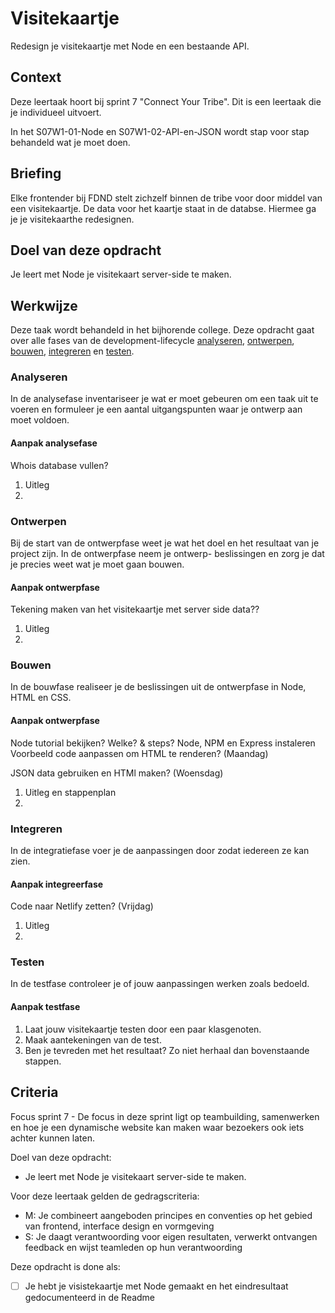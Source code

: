 

# Visitekaartje

Redesign je visitekaartje met Node en een bestaande API.

## Context

Deze leertaak hoort bij sprint 7 "Connect Your Tribe". Dit is een leertaak die je individueel uitvoert.

In het S07W1-01-Node en S07W1-02-API-en-JSON wordt stap voor stap behandeld wat je moet doen.



## Briefing
Elke frontender bij FDND stelt zichzelf binnen de tribe voor door middel van een visitekaartje. De data voor het kaartje staat in de databse. Hiermee ga je je visitekaarthe redesignen.

## Doel van deze opdracht

Je leert met Node je visitekaart server-side te maken. 


## Werkwijze
Deze taak wordt behandeld in het bijhorende college. Deze opdracht gaat over alle fases van de development-lifecycle [analyseren](#analyseren), [ontwerpen](#ontwerpen), [bouwen](#bouwen), [integreren](#integreren) en [testen](#testen).


### Analyseren
In de analysefase inventariseer je wat er moet gebeuren om een taak uit te voeren en formuleer je een aantal uitgangspunten waar je ontwerp aan moet voldoen.

#### Aanpak analysefase

Whois database vullen?

1. Uitleg
2. 

### Ontwerpen

Bij de start van de ontwerpfase weet je wat het doel en het resultaat van je project zijn. In de ontwerpfase neem je ontwerp- beslissingen en zorg je dat je precies weet wat je moet gaan bouwen.

#### Aanpak ontwerpfase

Tekening maken van het visitekaartje met server side data??

1. Uitleg
2. 


### Bouwen

In de bouwfase realiseer je de beslissingen uit de ontwerpfase in Node, HTML en CSS.

#### Aanpak ontwerpfase

Node tutorial bekijken? Welke? & steps?
Node, NPM en Express instaleren
Voorbeeld code aanpassen om HTML te renderen? (Maandag)

JSON data gebruiken en HTMl maken? (Woensdag)

1. Uitleg en stappenplan
2. 




### Integreren

In de integratiefase voer je de aanpassingen door zodat iedereen ze kan zien.


#### Aanpak integreerfase

Code naar Netlify zetten? (Vrijdag)

1. Uitleg
2. 



### Testen

In de testfase controleer je of jouw aanpassingen werken zoals bedoeld. 

#### Aanpak testfase

1. Laat jouw visitekaartje testen door een paar klasgenoten.
2. Maak aantekeningen van de test.
3. Ben je tevreden met het resultaat? Zo niet herhaal dan bovenstaande stappen.





## Criteria

Focus sprint 7 - De focus in deze sprint ligt op teambuilding, samenwerken en hoe je een dynamische website kan maken waar bezoekers ook iets achter kunnen laten.

Doel van deze opdracht:
* Je leert met Node je visitekaart server-side te maken. 

Voor deze leertaak gelden de gedragscriteria: 
* M: Je combineert aangeboden principes en conventies op het gebied van frontend, interface design en vormgeving
* S: Je daagt verantwoording voor eigen resultaten, verwerkt ontvangen feedback en wijst teamleden op hun verantwoording


Deze opdracht is done als:
- [ ] Je hebt je visistekaartje met Node gemaakt en het eindresultaat gedocumenteerd in de Readme
